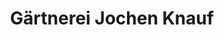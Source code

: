 ---
title: "Gärtnerei Jochen Knauf"
url: /altenriet/gaertnerei-jochen-knauf/
shop: Garten-Center
---